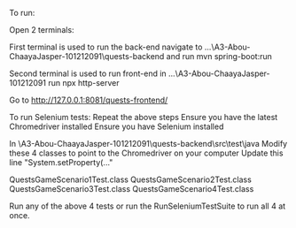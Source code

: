 To run:

Open 2 terminals:

First terminal is used to run the back-end
navigate to ...\A3-Abou-ChaayaJasper-101212091\quests-backend 
and run
mvn spring-boot:run

Second terminal is used to run front-end
in ...\A3-Abou-ChaayaJasper-101212091
run
npx http-server

Go to http://127.0.0.1:8081/quests-frontend/


To run Selenium tests:
Repeat the above steps
Ensure you have the latest Chromedriver installed
Ensure you have Selenium installed

In \A3-Abou-ChaayaJasper-101212091\quests-backend\src\test\java
Modify these 4 classes to point to the Chromedriver on your computer
  Update this line "System.setProperty(..." 
  
  QuestsGameScenario1Test.class
  QuestsGameScenario2Test.class
  QuestsGameScenario3Test.class
  QuestsGameScenario4Test.class

Run any of the above 4 tests or run the RunSeleniumTestSuite to run all 4 at once.

